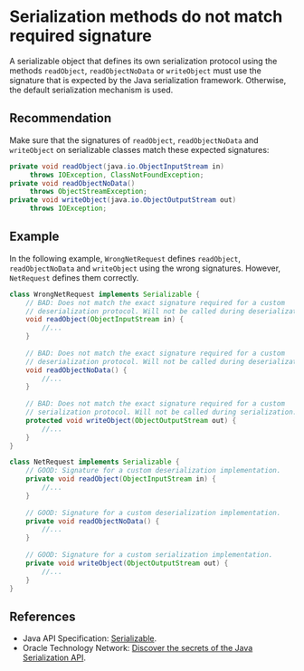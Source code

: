 # Serialization methods do not match required signature
A serializable object that defines its own serialization protocol using the methods `readObject`, `readObjectNoData` or `writeObject` must use the signature that is expected by the Java serialization framework. Otherwise, the default serialization mechanism is used.


## Recommendation
Make sure that the signatures of `readObject`, `readObjectNoData` and `writeObject` on serializable classes match these expected signatures:


```java
private void readObject(java.io.ObjectInputStream in)
     throws IOException, ClassNotFoundException;
private void readObjectNoData()
     throws ObjectStreamException;
private void writeObject(java.io.ObjectOutputStream out)
     throws IOException;
```

## Example
In the following example, `WrongNetRequest` defines `readObject`, `readObjectNoData` and `writeObject` using the wrong signatures. However, `NetRequest` defines them correctly.


```java
class WrongNetRequest implements Serializable {
	// BAD: Does not match the exact signature required for a custom 
	// deserialization protocol. Will not be called during deserialization.
	void readObject(ObjectInputStream in) {
		//...
	}
	
	// BAD: Does not match the exact signature required for a custom 
	// deserialization protocol. Will not be called during deserialization.
	void readObjectNoData() {
		//...
	}
	
	// BAD: Does not match the exact signature required for a custom 
	// serialization protocol. Will not be called during serialization.
	protected void writeObject(ObjectOutputStream out) {
		//...
	}
}

class NetRequest implements Serializable {
	// GOOD: Signature for a custom deserialization implementation.
	private void readObject(ObjectInputStream in) {
		//...
	}
	
	// GOOD: Signature for a custom deserialization implementation.
	private void readObjectNoData() {
		//...
	}
	
	// GOOD: Signature for a custom serialization implementation.
	private void writeObject(ObjectOutputStream out) {
		//...
	}
}
```

## References
* Java API Specification: [Serializable](https://docs.oracle.com/en/java/javase/11/docs/api/java.base/java/io/Serializable.html).
* Oracle Technology Network: [Discover the secrets of the Java Serialization API](https://www.oracle.com/technical-resources/articles/java/serializationapi.html).
